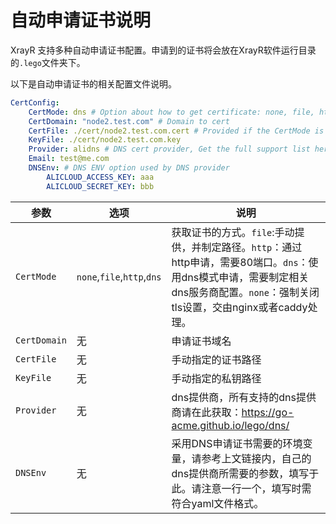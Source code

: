 # 自动申请证书说明

XrayR 支持多种自动申请证书配置。申请到的证书将会放在XrayR软件运行目录的`.lego`文件夹下。

以下是自动申请证书的相关配置文件说明。

``` yaml
CertConfig:
    CertMode: dns # Option about how to get certificate: none, file, http, dns. Choose "none" will forcedly disable the tls config.
    CertDomain: "node2.test.com" # Domain to cert
    CertFile: ./cert/node2.test.com.cert # Provided if the CertMode is file
    KeyFile: ./cert/node2.test.com.key
    Provider: alidns # DNS cert provider, Get the full support list here: https://go-acme.github.io/lego/dns/
    Email: test@me.com
    DNSEnv: # DNS ENV option used by DNS provider
        ALICLOUD_ACCESS_KEY: aaa
        ALICLOUD_SECRET_KEY: bbb
```
| 参数         | 选项                                    | 说明                         |
| ------------ | --------------------------------------- | ---------------------------- |
| `CertMode`      | `none`,`file`,`http`,`dns`| 获取证书的方式。`file`:手动提供，并制定路径。`http`：通过http申请，需要80端口。`dns`：使用dns模式申请，需要制定相关dns服务商配置。`none`：强制关闭tls设置，交由nginx或者caddy处理。|
|`CertDomain`|无|申请证书域名|
|`CertFile`|无|手动指定的证书路径|
|`KeyFile`|无|手动指定的私钥路径|
|`Provider`|无|dns提供商，所有支持的dns提供商请在此获取：https://go-acme.github.io/lego/dns/
|`DNSEnv`|无|采用DNS申请证书需要的环境变量，请参考上文链接内，自己的dns提供商所需要的参数，填写于此。请注意一行一个，填写时需符合yaml文件格式。|
